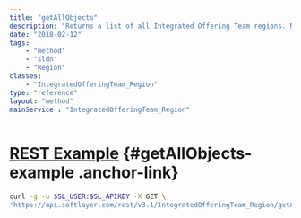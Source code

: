 ```yaml
---
title: "getAllObjects"
description: "Returns a list of all Integrated Offering Team regions. Note that this method, despite being visible, is not accessible by customers and attempting to use it will result in an error response. "
date: "2018-02-12"
tags:
    - "method"
    - "sldn"
    - "Region"
classes:
    - "IntegratedOfferingTeam_Region"
type: "reference"
layout: "method"
mainService : "IntegratedOfferingTeam_Region"
---
```


# [REST Example](#getAllObjects-example) <a href="/article/rest/"><i class="fas fa-question"></i></a> {#getAllObjects-example .anchor-link} 
```bash
curl -g -u $SL_USER:$SL_APIKEY -X GET \
'https://api.softlayer.com/rest/v3.1/IntegratedOfferingTeam_Region/getAllObjects'
```
